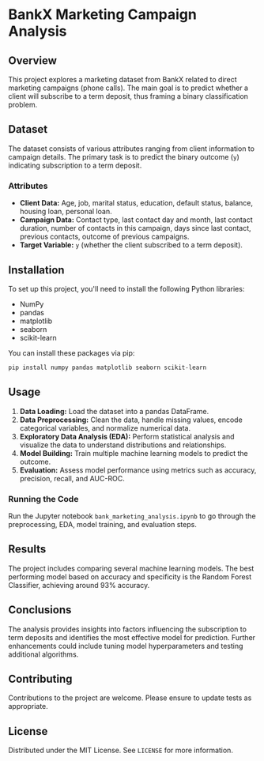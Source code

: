 
# BankX Marketing Campaign Analysis

## Overview
This project explores a marketing dataset from BankX related to direct marketing campaigns (phone calls). The main goal is to predict whether a client will subscribe to a term deposit, thus framing a binary classification problem.

## Dataset
The dataset consists of various attributes ranging from client information to campaign details. The primary task is to predict the binary outcome (`y`) indicating subscription to a term deposit.

### Attributes
- **Client Data:** Age, job, marital status, education, default status, balance, housing loan, personal loan.
- **Campaign Data:** Contact type, last contact day and month, last contact duration, number of contacts in this campaign, days since last contact, previous contacts, outcome of previous campaigns.
- **Target Variable:** `y` (whether the client subscribed to a term deposit).

## Installation

To set up this project, you'll need to install the following Python libraries:
- NumPy
- pandas
- matplotlib
- seaborn
- scikit-learn

You can install these packages via pip:
```bash
pip install numpy pandas matplotlib seaborn scikit-learn
```

## Usage

1. **Data Loading:** Load the dataset into a pandas DataFrame.
2. **Data Preprocessing:** Clean the data, handle missing values, encode categorical variables, and normalize numerical data.
3. **Exploratory Data Analysis (EDA):** Perform statistical analysis and visualize the data to understand distributions and relationships.
4. **Model Building:** Train multiple machine learning models to predict the outcome.
5. **Evaluation:** Assess model performance using metrics such as accuracy, precision, recall, and AUC-ROC.

### Running the Code
Run the Jupyter notebook `bank_marketing_analysis.ipynb` to go through the preprocessing, EDA, model training, and evaluation steps.

## Results
The project includes comparing several machine learning models. The best performing model based on accuracy and specificity is the Random Forest Classifier, achieving around 93% accuracy.

## Conclusions
The analysis provides insights into factors influencing the subscription to term deposits and identifies the most effective model for prediction. Further enhancements could include tuning model hyperparameters and testing additional algorithms.

## Contributing
Contributions to the project are welcome. Please ensure to update tests as appropriate.

## License
Distributed under the MIT License. See `LICENSE` for more information.
